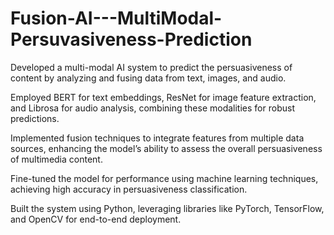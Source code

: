 # Fusion-AI---MultiModal-Persuvasiveness-Prediction
 Developed a multi-modal AI system to predict the persuasiveness of content by analyzing and fusing data from text, images, and audio.
 
 Employed BERT for text embeddings, ResNet for image feature extraction, and Librosa for audio analysis, combining these modalities for robust predictions.

 Implemented fusion techniques to integrate features from multiple data sources, enhancing the model’s ability to assess the overall persuasiveness of multimedia content.
 
 Fine-tuned the model for performance using machine learning techniques, achieving high accuracy in persuasiveness classification. 
 
 Built the system using Python, leveraging libraries like PyTorch, TensorFlow, and OpenCV for end-to-end deployment.
